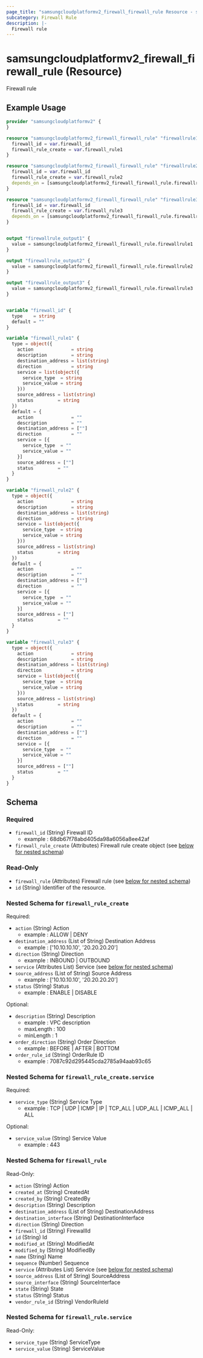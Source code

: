 ```yaml
---
page_title: "samsungcloudplatformv2_firewall_firewall_rule Resource - samsungcloudplatformv2"
subcategory: Firewall Rule
description: |-
  Firewall rule
---
```


# samsungcloudplatformv2_firewall_firewall_rule (Resource)

Firewall rule

## Example Usage

```terraform
provider "samsungcloudplatformv2" {
}

resource "samsungcloudplatformv2_firewall_firewall_rule" "firewallrule1" {
  firewall_id = var.firewall_id
  firewall_rule_create = var.firewall_rule1
}

resource "samsungcloudplatformv2_firewall_firewall_rule" "firewallrule2" {
  firewall_id = var.firewall_id
  firewall_rule_create = var.firewall_rule2
  depends_on = [samsungcloudplatformv2_firewall_firewall_rule.firewallrule1]
}

resource "samsungcloudplatformv2_firewall_firewall_rule" "firewallrule3" {
  firewall_id = var.firewall_id
  firewall_rule_create = var.firewall_rule3
  depends_on = [samsungcloudplatformv2_firewall_firewall_rule.firewallrule2]
}


output "firewallrule_output1" {
  value = samsungcloudplatformv2_firewall_firewall_rule.firewallrule1
}

output "firewallrule_output2" {
  value = samsungcloudplatformv2_firewall_firewall_rule.firewallrule2
}

output "firewallrule_output3" {
  value = samsungcloudplatformv2_firewall_firewall_rule.firewallrule3
}


variable "firewall_id" {
  type    = string
  default = ""
}

variable "firewall_rule1" {
  type = object({
    action              = string
    description         = string
    destination_address = list(string)
    direction           = string
    service = list(object({
      service_type  = string
      service_value = string
    }))
    source_address = list(string)
    status         = string
  })
  default = {
    action              = ""
    description         = ""
    destination_address = [""]
    direction           = ""
    service = [{
      service_type  = ""
      service_value = ""
    }]
    source_address = [""]
    status         = ""
  }
}

variable "firewall_rule2" {
  type = object({
    action              = string
    description         = string
    destination_address = list(string)
    direction           = string
    service = list(object({
      service_type  = string
      service_value = string
    }))
    source_address = list(string)
    status         = string
  })
  default = {
    action              = ""
    description         = ""
    destination_address = [""]
    direction           = ""
    service = [{
      service_type  = ""
      service_value = ""
    }]
    source_address = [""]
    status         = ""
  }
}

variable "firewall_rule3" {
  type = object({
    action              = string
    description         = string
    destination_address = list(string)
    direction           = string
    service = list(object({
      service_type  = string
      service_value = string
    }))
    source_address = list(string)
    status         = string
  })
  default = {
    action              = ""
    description         = ""
    destination_address = [""]
    direction           = ""
    service = [{
      service_type  = ""
      service_value = ""
    }]
    source_address = [""]
    status         = ""
  }
}
```

<!-- schema generated by tfplugindocs -->
## Schema

### Required

- `firewall_id` (String) Firewall ID 
  - example : 68db67f78abd405da98a6056a8ee42af
- `firewall_rule_create` (Attributes) Firewall rule create object (see [below for nested schema](#nestedatt--firewall_rule_create))

### Read-Only

- `firewall_rule` (Attributes) Firewall rule (see [below for nested schema](#nestedatt--firewall_rule))
- `id` (String) Identifier of the resource.

<a id="nestedatt--firewall_rule_create"></a>
### Nested Schema for `firewall_rule_create`

Required:

- `action` (String) Action 
  - example : ALLOW | DENY
- `destination_address` (List of String) Destination Address 
  - example : ['10.10.10.10', '20.20.20.20']
- `direction` (String) Direction 
  - example : INBOUND | OUTBOUND
- `service` (Attributes List) Service (see [below for nested schema](#nestedatt--firewall_rule_create--service))
- `source_address` (List of String) Source Address 
  - example : ['10.10.10.10', '20.20.20.20']
- `status` (String) Status 
  - example : ENABLE | DISABLE

Optional:

- `description` (String) Description
  - example : VPC description
  - maxLength : 100
  - minLength : 1
- `order_direction` (String) Order Direction 
  - example :  BEFORE | AFTER | BOTTOM
- `order_rule_id` (String) OrderRule ID 
  - example : 7087c92d295445cda2785a94aab93c65

<a id="nestedatt--firewall_rule_create--service"></a>
### Nested Schema for `firewall_rule_create.service`

Required:

- `service_type` (String) Service Type 
  - example : TCP | UDP | ICMP | IP | TCP_ALL | UDP_ALL | ICMP_ALL | ALL

Optional:

- `service_value` (String) Service Value 
  - example : 443



<a id="nestedatt--firewall_rule"></a>
### Nested Schema for `firewall_rule`

Read-Only:

- `action` (String) Action
- `created_at` (String) CreatedAt
- `created_by` (String) CreatedBy
- `description` (String) Description
- `destination_address` (List of String) DestinationAddress
- `destination_interface` (String) DestinationInterface
- `direction` (String) Direction
- `firewall_id` (String) FirewallId
- `id` (String) Id
- `modified_at` (String) ModifiedAt
- `modified_by` (String) ModifiedBy
- `name` (String) Name
- `sequence` (Number) Sequence
- `service` (Attributes List) Service (see [below for nested schema](#nestedatt--firewall_rule--service))
- `source_address` (List of String) SourceAddress
- `source_interface` (String) SourceInterface
- `state` (String) State
- `status` (String) Status
- `vendor_rule_id` (String) VendorRuleId

<a id="nestedatt--firewall_rule--service"></a>
### Nested Schema for `firewall_rule.service`

Read-Only:

- `service_type` (String) ServiceType
- `service_value` (String) ServiceValue